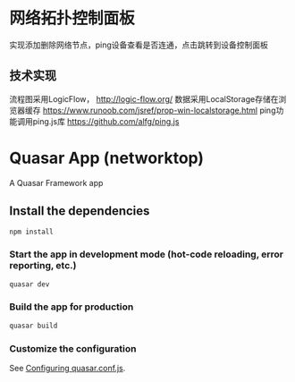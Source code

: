# 网络拓扑控制面板
实现添加删除网络节点，ping设备查看是否连通，点击跳转到设备控制面板

## 技术实现
流程图采用LogicFlow， http://logic-flow.org/
数据采用LocalStorage存储在浏览器缓存 https://www.runoob.com/jsref/prop-win-localstorage.html
ping功能调用ping.js库 https://github.com/alfg/ping.js




# Quasar App (networktop)

A Quasar Framework app

## Install the dependencies
```bash
npm install
```

### Start the app in development mode (hot-code reloading, error reporting, etc.)
```bash
quasar dev
```


### Build the app for production
```bash
quasar build
```

### Customize the configuration
See [Configuring quasar.conf.js](https://v2.quasar.dev/quasar-cli/quasar-conf-js).


